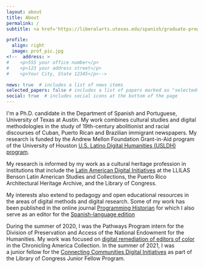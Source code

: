 ```yaml
---
layout: about
title: About
permalink: /
subtitle: <a href='https://liberalarts.utexas.edu/spanish/graduate-program/profile.php?id=jgo384#home'>Affiliations</a>. PhD Student, Department of Spanish and Portuguese, UT Austin.

profile:
  align: right
  image: prof_pic.jpg
<!--  address: >
#    <p>555 your office number</p>
#    <p>123 your address street</p>
#    <p>Your City, State 12345</p>-->

news: true  # includes a list of news items
selected_papers: false # includes a list of papers marked as "selected={true}"
social: true  # includes social icons at the bottom of the page
---
```


I'm a Ph.D. candidate in the Department of Spanish and Portuguese, University of Texas at Austin. My work combines cultural studies and digital methodologies in the study of 19th-century abolitionist and racial discourses of Cuban, Puerto Rican and Brazilian immigrant newspapers. My research is funded by the Andrew Mellon Foundation Grant-in-Aid program of the University of Houston [U.S. Latino Digital Humanities (USLDH) program](https://artepublicopress.com/digital-humanities). 

My research is informed by my work as a cultural heritage profession in institutions that include the [Latin American Digital Initiatives](https://ladi-prod.lib.utexas.edu/en/home) at the LLILAS Benson Latin American Studies and Collections, the Puerto Rico Architectural Heritage Archive, and the Library of Congress.

My interests also extend to pedagogy and open educational resources in the areas of digital methods and digital research. Some of my work has been published in the online journal [Programming Historian]([https://programminghistorian.org) for which I also serve as an editor for the [Spanish-language edition](https://programminghistorian.org/es/)

During the summer of 2020, I was the Pathways Program intern for the Division of Preservation and Access of the National Endowment for the Humanities. My work was focused on [digital remediation of editors of color](https://www.neh.gov/blog/title-essays-linked-data-and-ethnic-press-chronicling-america) in the Chronicling America Collection. In the summer of 2021, I was <br> a junior fellow for the [Connecting Communities Digital Initiatives](https://www.loc.gov/programs/of-the-people/represent/connecting-communities-digital-initiative/?loclr=blogotp) as part of <br> the Library of Congress Junior Fellow Program.